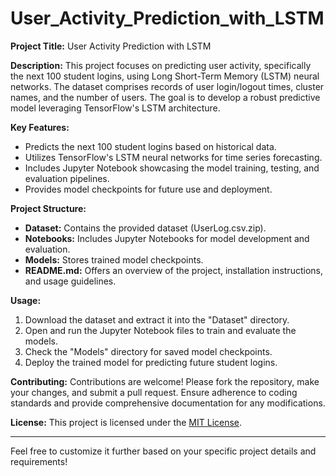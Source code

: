 # User_Activity_Prediction_with_LSTM
**Project Title:** User Activity Prediction with LSTM

**Description:**
This project focuses on predicting user activity, specifically the next 100 student logins, using Long Short-Term Memory (LSTM) neural networks. The dataset comprises records of user login/logout times, cluster names, and the number of users. The goal is to develop a robust predictive model leveraging TensorFlow's LSTM architecture.

**Key Features:**
- Predicts the next 100 student logins based on historical data.
- Utilizes TensorFlow's LSTM neural networks for time series forecasting.
- Includes Jupyter Notebook showcasing the model training, testing, and evaluation pipelines.
- Provides model checkpoints for future use and deployment.

**Project Structure:**
- **Dataset:** Contains the provided dataset (UserLog.csv.zip).
- **Notebooks:** Includes Jupyter Notebooks for model development and evaluation.
- **Models:** Stores trained model checkpoints.
- **README.md:** Offers an overview of the project, installation instructions, and usage guidelines.

**Usage:**
1. Download the dataset and extract it into the "Dataset" directory.
2. Open and run the Jupyter Notebook files to train and evaluate the models.
3. Check the "Models" directory for saved model checkpoints.
4. Deploy the trained model for predicting future student logins.

**Contributing:**
Contributions are welcome! Please fork the repository, make your changes, and submit a pull request. Ensure adherence to coding standards and provide comprehensive documentation for any modifications.

**License:**
This project is licensed under the [MIT License](link-to-license-file).

---

Feel free to customize it further based on your specific project details and requirements!
